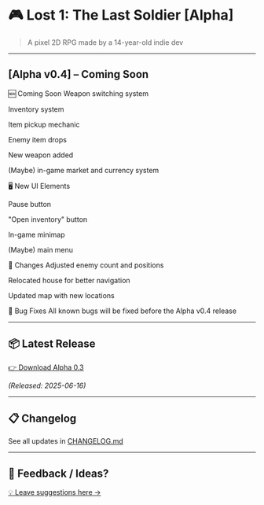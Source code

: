# 🎮 Lost 1: The Last Soldier [Alpha]

> A pixel 2D RPG made by a 14-year-old indie dev

---

## [Alpha v0.4] – Coming Soon
🆕 Coming Soon
Weapon switching system

Inventory system

Item pickup mechanic

Enemy item drops

New weapon added

(Maybe) in-game market and currency system

🖥️ New UI Elements

Pause button

"Open inventory" button

In-game minimap

(Maybe) main menu

🔁 Changes
Adjusted enemy count and positions

Relocated house for better navigation

Updated map with new locations

🐛 Bug Fixes
All known bugs will be fixed before the Alpha v0.4 release

---

## 📦 Latest Release
[👉 Download Alpha 0.3](https://github.com/DEV-ZiMiR/Lost1-The-Last-Soldier/releases/alpha-0.3)

*(Released: 2025-06-16)*

---

## 📋 Changelog
See all updates in [CHANGELOG.md](./CHANGELOG.md)

---

## 💬 Feedback / Ideas?
[💡 Leave suggestions here →](https://github.com/DEV-ZiMiR/Lost1-The-Last-Soldier/discussions)

